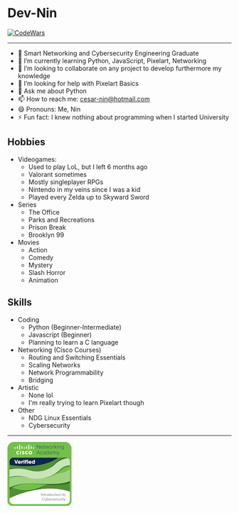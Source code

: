 # **Dev-Nin**
[![CodeWars](https://www.codewars.com/users/Nin-10-doer/badges/large
 "CodeWars Kata Profile")](https://www.codewars.com/users/Nin-10-doer)
***

- 🔭 Smart Networking and Cybersecurity Engineering Graduate
- 🌱 I’m currently learning Python, JavaScript, Pixelart, Networking
- 👯 I’m looking to collaborate on any project to develop furthermore my knowledge
- 🤔 I’m looking for help with Pixelart Basics
- 💬 Ask me about Python
- 📫 How to reach me: cesar-nin@hotmail.com
- 😄 Pronouns: Me, Nin
- ⚡ Fun fact: I knew nothing about programming when I started University
## Hobbies
* Videogames:
  * Used to play LoL, but I left 6 months ago
  * Valorant sometimes
  * Mostly singleplayer RPGs
  * Nintendo in my veins since I was a kid
  * Played every Zelda up to Skyward Sword
* Series
  * The Office
  * Parks and Recreations
  * Prison Break
  * Brooklyn 99
* Movies
  * Action
  * Comedy
  * Mystery
  * Slash Horror
  * Animation 
## Skills
* Coding
  * Python (Beginner-Intermediate)
  * Javascript (Beginner)
  * Planning to learn a C language
* Networking (Cisco Courses)
  * Routing and Switching Essentials
  * Scaling Networks
  * Network Programmability
  * Bridging
* Artistic
  * None lol
  * I'm really trying to learn Pixelart though
* Other
  * NDG Linux Essentials
  * Cybersecurity
***
![Cyber](./Badges/introduction-to-cybersecurity.png)
